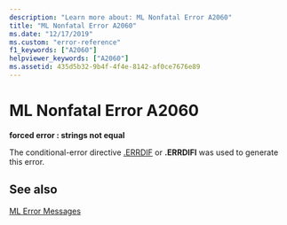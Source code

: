 ```yaml
---
description: "Learn more about: ML Nonfatal Error A2060"
title: "ML Nonfatal Error A2060"
ms.date: "12/17/2019"
ms.custom: "error-reference"
f1_keywords: ["A2060"]
helpviewer_keywords: ["A2060"]
ms.assetid: 435d5b32-9b4f-4f4e-8142-af0ce7676e89
---
```

# ML Nonfatal Error A2060

**forced error : strings not equal**

The conditional-error directive [.ERRDIF](dot-errdif.md) or **.ERRDIFI** was used to generate this error.

## See also

[ML Error Messages](ml-error-messages.md)
